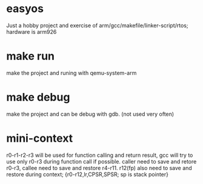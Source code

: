 # easyos
Just a hobby project and exercise of arm/gcc/makefile/linker-script/rtos; hardware is arm926

# make run
make the project and runing with qemu-system-arm

# make debug
make the project and can be debug with gdb. (not used very often)

# mini-context
r0-r1-r2-r3 will be used for function calling and return result, gcc will try to use only r0-r3 during function call if possible. caller need to save and retore r0-r3, callee need to save and restore r4-r11. r12(fp) also need to save and restore during context; {r0-r12,lr,CPSR,SPSR; sp is stack pointer}

